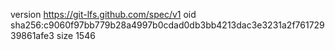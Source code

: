 version https://git-lfs.github.com/spec/v1
oid sha256:c9060f97bb779b28a4997b0cdad0db3bb4213dac3e3231a2f76172939861afe3
size 1546
